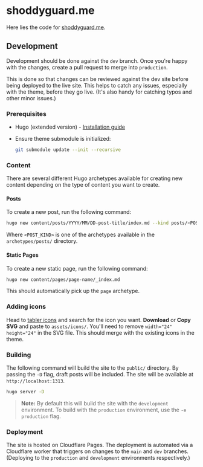 # shoddyguard.me

Here lies the code for [shoddyguard.me](https://shoddyguard.me).

## Development

Development should be done against the `dev` branch. Once you're happy with the changes, create a pull request to merge into `production`.

This is done so that changes can be reviewed against the dev site before being deployed to the live site. This helps to catch any issues, especially with the theme, before they go live.
(It's also handy for catching typos and other minor issues.)

### Prerequisites

- Hugo (extended version) - [Installation guide](https://gohugo.io/getting-started/installing/)
- Ensure theme submodule is initialized:

  ```bash
  git submodule update --init --recursive
  ```

### Content

There are several different Hugo archetypes available for creating new content depending on the type of content you want to create.

#### Posts

To create a new post, run the following command:

```bash
hugo new content/posts/YYYY/MM/DD-post-title/index.md --kind posts/<POST_KIND>
```

Where `<POST_KIND>` is one of the archetypes available in the `archetypes/posts/` directory.

#### Static Pages

To create a new static page, run the following command:

```bash
hugo new content/pages/page-name/_index.md
```

This should automatically pick up the `page` archetype.

### Adding icons

Head to [tabler icons](https://tabler-icons.io/) and search for the icon you want.
**Download** or **Copy SVG** and paste to `assets/icons/`.
You'll need to remove `width="24" height="24"` in the SVG file.
This should merge with the existing icons in the theme.

### Building

The following command will build the site to the `public/` directory. By passing the `-D` flag, draft posts will be included. The site will be available at `http://localhost:1313`.

```bash
hugo server -D
```

> **Note:** By default this will build the site with the `development` environment. To build with the `production` environment, use the `-e production` flag.

### Deployment

The site is hosted on Cloudflare Pages. The deployment is automated via a Cloudflare worker that triggers on changes to the `main` and `dev` branches.
(Deploying to the `production` and `development` environments respectively.)
